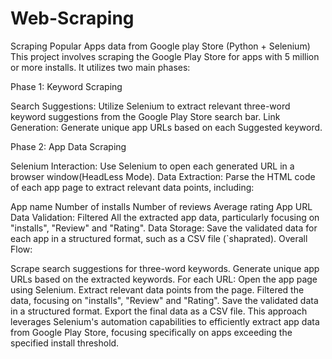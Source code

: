 # Web-Scraping
Scraping Popular Apps data from Google play Store (Python + Selenium)
This project involves scraping the Google Play Store for apps with 5 million or more installs. It utilizes two main phases:

Phase 1: Keyword Scraping

Search Suggestions: Utilize Selenium to extract relevant three-word keyword suggestions from the Google Play Store search bar.
Link Generation: Generate unique app URLs based on each Suggested keyword.


Phase 2: App Data Scraping

Selenium Interaction: Use Selenium to open each generated URL in a browser window(HeadLess Mode).
Data Extraction: Parse the HTML code of each app page to extract relevant data points, including:

App name
Number of installs
Number of reviews
Average rating
App URL
Data Validation: Filtered All the extracted app data, particularly focusing on "installs", "Review" and "Rating".
Data Storage: Save the validated data for each app in a structured format, such as a CSV file (`shaprated).
Overall Flow:

Scrape search suggestions for three-word keywords.
Generate unique app URLs based on the extracted keywords.
For each URL:
Open the app page using Selenium.
Extract relevant data points from the page.
Filtered the data, focusing on "installs", "Review" and "Rating".
Save the validated data in a structured format.
Export the final data as a CSV file.
This approach leverages Selenium's automation capabilities to efficiently extract app data from Google Play Store, focusing specifically on apps exceeding the specified install threshold.
